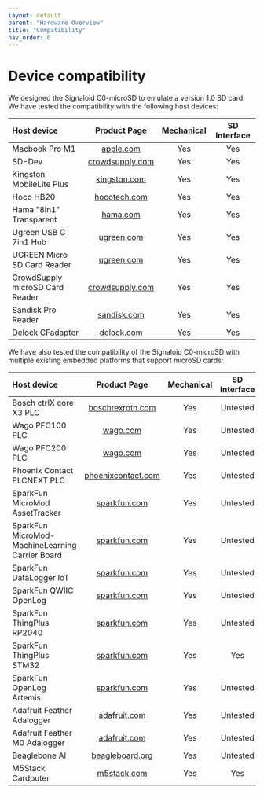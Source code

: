 ```yaml
---
layout: default
parent: "Hardware Overview"
title: "Compatibility"
nav_order: 6
---
```


# Device compatibility

We designed the Signaloid C0-microSD to emulate a version 1.0 SD card. We have tested the compatibility with the following host devices:


| Host device                     |                                                                    Product Page                                                                    | Mechanical | SD Interface |
| :------------------------------ | :------------------------------------------------------------------------------------------------------------------------------------------------: | :--------: | :----------: |
| Macbook Pro M1                  |                                                [apple.com](https://support.apple.com/en-us/111902)                                                 |    Yes     |     Yes      |
| SD-Dev                          |                                   [crowdsupply.com](https://www.crowdsupply.com/signaloid/signaloid-c0-microsd)                                    |    Yes     |     Yes      |
| Kingston MobileLite Plus        |                             [kingston.com](https://www.kingston.com/en/memory-card-readers/mobilelite-plus-sd-reader)                              |    Yes     |     Yes      |
| Hoco HB20                       |           [hocotech.com](https://hocotech.com/product/mobile-accessories/cables/adapters/card-reader-hb20-mindful-2-in-1-usb2-0-usb3-0/)           |    Yes     |     Yes      |
| Hama "8in1" Transparent         |                           [hama.com](https://ae.hama.com/00091092/hama-8in1-usb-2-0-card-reader-sd-microsd-transparent)                            |    Yes     |     Yes      |
| Ugreen USB C 7in1 Hub           |                   [ugreen.com](https://eu.ugreen.com/products/ugreen-usb-c-7-in-1-hub-with-4k-60hz-hdmi?variant=46973588078940)                    |    Yes     |     Yes      |
| UGREEN Micro SD Card Reader     |                                   [ugreen.com](https://eu.ugreen.com/products/50706?_pos=5&_sid=f76931dfa&_ss=r)                                   |    Yes     |     Yes      |
| CrowdSupply microSD Card Reader |                                         [crowdsupply.com](https://www.crowdsupply.com/crowd-supply/basics)                                         |    Yes     |     Yes      |
| Sandisk Pro Reader              | [sandisk.com](https://shop.sandisk.com/products/accessories/memory-card-readers/sandisk-professional-pro-reader-sd-microsd?sku=SDPR5A8-0000-GBAND) |    Yes     |     Yes      |
| Delock CFadapter                |                                          [delock.com](https://www.delock.com/produkt/62542/merkmale.html)                                          |    Yes     |     Yes      |



We have also tested the compatibility of the Signaloid C0-microSD with multiple existing embedded platforms that support microSD cards:

| Host device                                     |                                              Product Page                                              | Mechanical | SD Interface |
| :---------------------------------------------- | :----------------------------------------------------------------------------------------------------: | :--------: | :----------: |
| Bosch ctrlX core X3 PLC                         | [boschrexroth.com](https://apps.boschrexroth.com/microsites/ctrlx-automation/en/portfolio/ctrlx-core/) |    Yes     |   Untested   |
| Wago PFC100 PLC                                 |  [wago.com](https://www.wago.com/global/plcs-%E2%80%93-controllers/compact-controller-100/p/751-9301)  |    Yes     |   Untested   |
| Wago PFC200 PLC                                 |           [wago.com](https://www.wago.com/global/automation-technology/discover-plcs/pfc200)           |    Yes     |   Untested   |
| Phoenix Contact PLCNEXT PLC                     |                 [phoenixcontact.com](https://www.phoenixcontact.com/en-us/us-lp-open)                  |    Yes     |   Untested   |
| SparkFun MicroMod AssetTracker                  |                        [sparkfun.com](https://www.sparkfun.com/products/17272)                         |    Yes     |   Untested   |
| SparkFun MicroMod-MachineLearning Carrier Board |                        [sparkfun.com](https://www.sparkfun.com/products/16400)                         |    Yes     |   Untested   |
| SparkFun DataLogger IoT                         |                        [sparkfun.com](https://www.sparkfun.com/products/20594)                         |    Yes     |   Untested   |
| SparkFun QWIIC OpenLog                          |                        [sparkfun.com](https://www.sparkfun.com/products/15164)                         |    Yes     |   Untested   |
| SparkFun ThingPlus RP2040                       |                        [sparkfun.com](https://www.sparkfun.com/products/17745)                         |    Yes     |   Untested   |
| SparkFun ThingPlus STM32                        |                        [sparkfun.com](https://www.sparkfun.com/products/17712)                         |    Yes     |     Yes      |
| SparkFun OpenLog Artemis                        |                        [sparkfun.com](https://www.sparkfun.com/products/16832)                         |    Yes     |   Untested   |
| Adafruit Feather Adalogger                      |                         [adafruit.com](https://www.adafruit.com/product/2796)                          |    Yes     |   Untested   |
| Adafruit Feather M0 Adalogger                   |                         [adafruit.com](https://www.adafruit.com/product/2796)                          |    Yes     |   Untested   |
| Beaglebone AI                                   |                  [beagleboard.org](https://www.beagleboard.org/boards/beaglebone-ai)                   |    Yes     |   Untested   |
| M5Stack Cardputer                               |           [m5stack.com](https://shop.m5stack.com/products/m5stack-cardputer-kit-w-m5stamps3)           |    Yes     |     Yes      |


